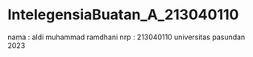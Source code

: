 # IntelegensiaBuatan_A_213040110
nama : aldi muhammad ramdhani
nrp : 213040110
universitas pasundan 2023

